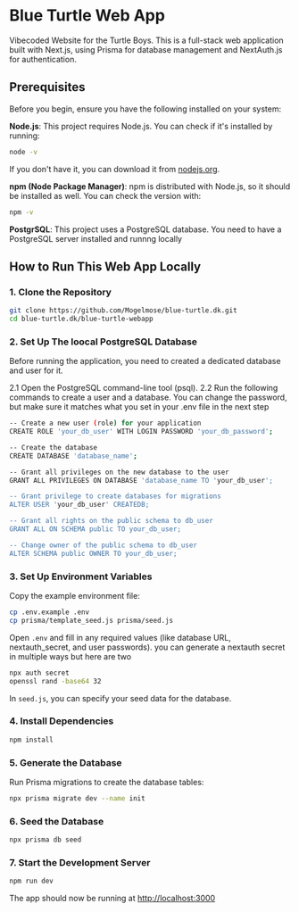 # Blue Turtle Web App

Vibecoded Website for the Turtle Boys. This is a full-stack web application built with Next.js, using Prisma for database management and NextAuth.js for authentication.

## Prerequisites

Before you begin, ensure you have the following installed on your system:

**Node.js**: This project requires Node.js. You can check if it's installed by running:

```bash
node -v
```

If you don't have it, you can download it from [nodejs.org](https://nodejs.org/).

**npm (Node Package Manager)**: npm is distributed with Node.js, so it should be installed as
well. You can check the version with:

```bash
npm -v
```

**PostgrSQL**: This project uses a PostgreSQL database. You need to have a PostgreSQL server installed and runnng locally

## How to Run This Web App Locally

### 1. Clone the Repository

```bash
git clone https://github.com/Mogelmose/blue-turtle.dk.git
cd blue-turtle.dk/blue-turtle-webapp
```

### 2. Set Up The loocal PostgreSQL Database

Before running the application, you need to created a dedicated database and user for it.

2.1 Open the PostgreSQL command-line tool (psql).
2.2 Run the following commands to create a user and a database. You can change the password, but make sure it matches what you set in your .env file in the next step

```bash
-- Create a new user (role) for your application
CREATE ROLE 'your_db_user' WITH LOGIN PASSWORD 'your_db_password';

-- Create the database
CREATE DATABASE 'database_name';

-- Grant all privileges on the new database to the user
GRANT ALL PRIVILEGES ON DATABASE 'database_name TO 'your_db_user';

-- Grant privilege to create databases for migrations
ALTER USER 'your_db_user' CREATEDB;

-- Grant all rights on the public schema to db_user
GRANT ALL ON SCHEMA public TO your_db_user;

-- Change owner of the public schema to db_user
ALTER SCHEMA public OWNER TO your_db_user;
```

### 3. Set Up Environment Variables

Copy the example environment file:  

```bash
cp .env.example .env
cp prisma/template_seed.js prisma/seed.js
```

Open `.env` and fill in any required values (like database URL, nextauth_secret, and user passwords).
you can generate a nextauth secret in multiple ways but here are two

```bash
npx auth secret
openssl rand -base64 32
```

In `seed.js`, you can specify your seed data for the database.

### 4. Install Dependencies

```bash
npm install
```

### 5. Generate the Database

Run Prisma migrations to create the database tables:  

```bash
npx prisma migrate dev --name init
```

### 6. Seed the Database

```bash
npx prisma db seed
```

### 7. Start the Development Server

```bash
npm run dev
```

The app should now be running at <http://localhost:3000>

